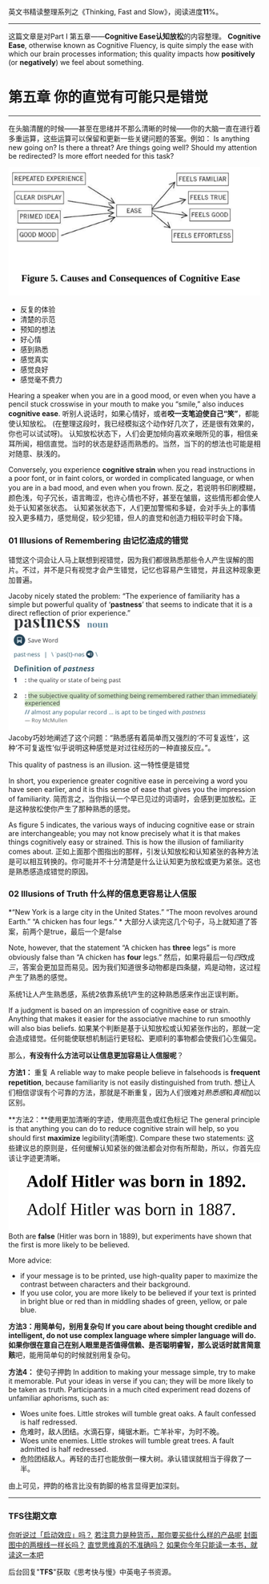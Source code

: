 英文书精读整理系列之《Thinking, Fast and Slow》，阅读进度**11**%。

- - - - - 
这篇文章是对Part I 第五章——**Cognitive Ease认知放松**的内容整理。 
**Cognitive Ease**, otherwise known as Cognitive Fluency, is quite simply the ease with which our brain processes information; this quality impacts how **positively** (or **negatively**) we feel about something.

# 第五章 你的直觉有可能只是错觉
- - - - - 
在头脑清醒的时候——甚至在思绪并不那么清晰的时候——你的大脑一直在进行着多重运算，这些运算可以保留和更新一些关键问题的答案。例如：
Is anything new going on? 
Is there a threat? 
Are things going well? 
Should my attention be redirected? 
Is more effort needed for this task?

![认知放松的一些原因](./_image/2020-08-18-22-50-13.png)
* 反复的体验
* 清楚的示范
* 预知的想法
* 好心情
* 感到熟悉
* 感觉真实
* 感觉良好
* 感觉毫不费力

Hearing a speaker when you are in a good mood, or even when you have a pencil stuck crosswise in your mouth to make you “smile,” also induces **cognitive ease**.
听别人说话时，如果心情好，或者**咬一支笔迫使自己“笑”**，都能使认知放松。 (在整理这段时，我已经模拟这个动作好几次了，还是很有效果的，你也可以试试呀)。
认知放松状态下，人们会更加倾向喜欢亲眼所见的事，相信亲耳所闻，相信直觉。当时的状态是舒适而熟悉的。当然，当下的的想法也可能是相对随意、肤浅的。

Conversely, you experience **cognitive strain** when you read instructions in a poor font, or in faint colors, or worded in complicated language, or when you are in a bad mood, and even when you frown.
反之，若说明书印刷模糊，颜色浅，句子冗长，语言晦涩，也许心情也不好，甚至在皱眉，这些情形都会使人处于认知紧张状态。
认知紧张状态下，人们更加警惕和多疑，会对手头上的事情投入更多精力，感觉局促，较少犯错，但人的直觉和创造力相较平时会下降。

### 01 Illusions of Remembering  由记忆造成的错觉 
错觉这个词会让人马上联想到视错觉，因为我们都很熟悉那些令人产生误解的图片。不过，并不是只有视觉才会产生错觉，记忆也容易产生错觉，并且这种现象更加普遍。

Jacoby nicely stated the problem: “The experience of familiarity has a simple but powerful quality of ‘**pastness**’ that seems to indicate that it is a direct reflection of prior experience.”
![](./_image/2020-08-18-23-07-08.png)
Jacoby巧妙地阐述了这个问题：“熟悉感有着简单而又强烈的‘不可复返性’，这种‘不可复返性’似乎说明这种感觉是对过往经历的一种直接反应。”。

This quality of pastness is an illusion.
这一特性便是错觉

In short, you experience greater cognitive ease in perceiving a word you have seen earlier, and it is this sense of ease that gives you the impression of familiarity. 
简而言之，当你指认一个早已见过的词语时，会感到更加放松。正是这种放松使你产生了那种熟悉的感觉。

As figure 5 indicates, the various ways of inducing cognitive ease or strain are interchangeable; you may not know precisely what it is that makes things cognitively easy or strained. This is how the illusion of familiarity comes about. 
正如上面那个图指出的那样，引发认知放松和认知紧张的各种方法是可以相互转换的。你可能并不十分清楚是什么让认知更为放松或更为紧张。这也是熟悉感造成错觉的原因。 

### 02 Illusions of Truth  什么样的信息更容易让人信服 
 *“New York is a large city in the United States.” 
“The moon revolves around Earth.” 
“A chicken has four legs.” *
大部分人读完这几个句子，马上就知道了答案，前两个是true，最后一个是false

Note, however, that the statement “A chicken has **three** legs” is more obviously false than “A chicken has **four** legs.” 
然后，如果将最后一句*四*改成*三*，答案会更加显而易见。因为我们知道很多动物都是四条腿，鸡是动物，这过程产生了熟悉的感觉。

系统1让人产生熟悉感，系统2依靠系统1产生的这种熟悉感来作出正误判断。
 
If a judgment is based on an impression of cognitive ease or strain. Anything that makes it easier for the associative machine to run smoothly will also bias beliefs.
如果某个判断是基于认知放松或认知紧张作出的，那就一定会造成错觉。任何能使联想机制运行更轻松、更顺利的事物都会使我们心生偏见。

那么，**有没有什么方法可以让信息更加容易让人信服呢**？

**方法1：** 重复
A reliable way to make people believe in falsehoods is **frequent repetition**, because familiarity is not easily distinguished from truth. 
想让人们相信谬误有个可靠的方法，那就是不断重复，因为人们很难对*熟悉感*和*真相*加以区别。
 
**方法2：**使用更加清晰的字迹，使用亮蓝色或红色标记
The general principle is that anything you can do to reduce cognitive strain will help, so you should first **maximize** legibility(清晰度). Compare these two statements:
这些建议总的原则是，任何缓解认知紧张的做法都会对你有所帮助，所以，你首先应该让字迹更清晰。
![](./_image/2020-08-18-23-24-00.png)
Both are **false** (Hitler was born in 1889), but experiments have shown that the first is more likely to be believed.
 
More advice: 
* if your message is to be printed, use high-quality paper to maximize the contrast between characters and their background. 
* If you use color, you are more likely to be believed if your text is printed in bright blue or red than in middling shades of green, yellow, or pale blue.

**方法3：**用简单句，别用复杂句
If you care about being thought credible and intelligent, do not use complex language where simpler language will do. 
如果你很在意自己在别人眼里是否值得信赖、是否聪明睿智，那么说话时就**言简意赅**吧，能用简单句的时候就别用复杂句。

**方法4：** 使句子押韵
In addition to making your message simple, try to make it memorable. Put your ideas in verse if you can; they will be more likely to be taken as truth. Participants in a much cited experiment read dozens of unfamiliar aphorisms, such as: 
* Woes unite foes. Little strokes will tumble great oaks. A fault confessed is half redressed.
* 危难时，敌人团结。水滴石穿，绳锯木断。亡羊补牢，为时不晚。
* Woes unite enemies. Little strokes will tumble great trees. A fault admitted is half redressed.
 * 危险团结敌人。再轻的击打也能放倒一棵大树。承认错误就相当于得救了一半。 

由上可见，押韵的格言比没有韵脚的格言显得更加深刻。 
- - - - - 
### TFS往期文章
[你听说过「启动效应」吗？](https://mp.weixin.qq.com/s/fEMaqPtAoj6-ymWiz3jPEg)
[若注意力是种货币，那你要买些什么样的产品呢](https://mp.weixin.qq.com/s/rNA7JC2EvY4Xqqrf8lbCCg)
[封面图中的两根线一样长吗？](https://mp.weixin.qq.com/s/p2m1JIds49NOp3qUAJ1b0A)
[直觉思维真的不准确吗？](https://mp.weixin.qq.com/s/n6zxKsNZpYGvps5SUyU-hg)
[如果你今年只能读一本书，就读这一本吧](https://mp.weixin.qq.com/s/OPFALfhnPDOzSxoQ2-CkIg)

后台回复"**TFS**"获取《思考快与慢》中英电子书资源。







